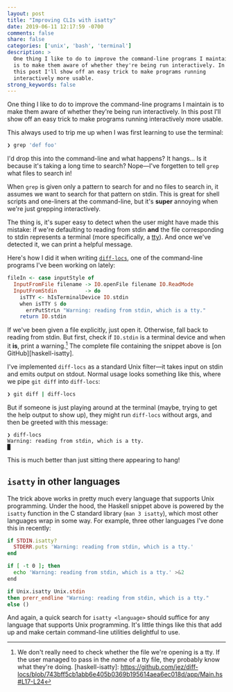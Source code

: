 ```yaml
---
layout: post
title: "Improving CLIs with isatty"
date: 2019-06-11 12:17:59 -0700
comments: false
share: false
categories: ['unix', 'bash', 'terminal']
description: >
  One thing I like to do to improve the command-line programs I maintain
  is to make them aware of whether they're being run interactively. In
  this post I'll show off an easy trick to make programs running
  interactively more usable.
strong_keywords: false
---
```


One thing I like to do to improve the command-line programs I maintain
is to make them aware of whether they're being run interactively. In
this post I'll show off an easy trick to make programs running
interactively more usable.

<!-- more -->

This always used to trip me up when I was first learning to use the
terminal:

```bash
❯ grep 'def foo'
```

I'd drop this into the command-line and what happens? It hangs... Is it
because it's taking a long time to search? Nope—I've forgetten to tell
`grep` what files to search in!

When `grep` is given only a pattern to search for and no files to search
in, it assumes we want to search for that pattern on stdin. This is
great for shell scripts and one-liners at the command-line, but it's
**super** annoying when we're just grepping interactively.

The thing is, it's super easy to detect when the user might have made
this mistake: if we're defaulting to reading from stdin **and** the file
corresponding to stdin represents a terminal (more specifically, a
[tty]). And once we've detected it, we can print a helpful message.

[tty]: https://unix.stackexchange.com/questions/4126/

Here's how I did it when writing [`diff-locs`], one of the command-line
programs I've been working on lately:

[`diff-locs`]: https://github.com/jez/diff-locs

```haskell Check if stdin is a tty in Haskell
fileIn <- case inputStyle of
  InputFromFile filename -> IO.openFile filename IO.ReadMode
  InputFromStdin         -> do
    isTTY <- hIsTerminalDevice IO.stdin
    when isTTY $ do
      errPutStrLn "Warning: reading from stdin, which is a tty."
    return IO.stdin
```

If we've been given a file explicitly, just open it. Otherwise, fall
back to reading from stdin. But first, check if `IO.stdin` is a terminal
device and when it **is**, print a warning.[^tty-file] The complete file
containing the snippet above is [on GitHub][haskell-isatty].

[^tty-file]: We don't really need to check whether the file we're opening is a tty. If the user managed to pass in the *name* of a tty file, they probably know what they're doing.
[haskell-isatty]: https://github.com/jez/diff-locs/blob/743bff5cb1abb6e405b0369b195614aea6ec018d/app/Main.hs#L17-L24

I've implemented `diff-locs` as a standard Unix filter—it takes input on
stdin and emits output on stdout. Normal usage looks something like
this, where we pipe `git diff` into `diff-locs`:

```bash
❯ git diff | diff-locs
```

But if someone is just playing around at the terminal (maybe, trying to
get the help output to show up), they might run `diff-locs` without
args, and then be greeted with this message:

```
❯ diff-locs
Warning: reading from stdin, which is a tty.
█
```

This is much better than just sitting there appearing to hang!


## `isatty` in other languages

The trick above works in pretty much every language that supports Unix
programming. Under the hood, the Haskell snippet above is powered by the
`isatty` function in the C standard library (`man 3 isatty`), which most
other languages wrap in some way. For example, three other languages I've
done this in recently:

```ruby Ruby
if STDIN.isatty?
  STDERR.puts 'Warning: reading from stdin, which is a tty.'
end
```

```bash Bash
if [ -t 0 ]; then
  echo 'Warning: reading from stdin, which is a tty.' >&2
end
```

```ocaml OCaml
if Unix.isatty Unix.stdin
then prerr_endline "Warning: reading from stdin, which is a tty."
else ()
```

And again, a quick search for `isatty <language>` should suffice for any
language that supports Unix programming. It's little things like this
that add up and make certain command-line utilities delightful to use.
